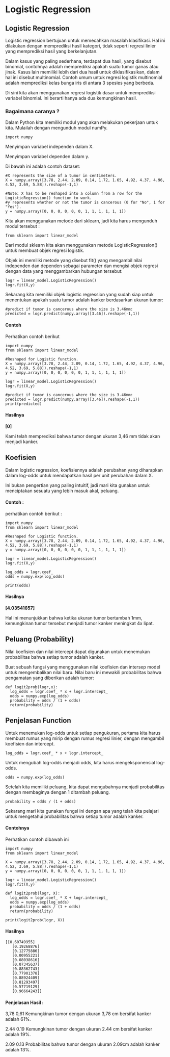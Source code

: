 # Logistic Regression
## Logistic Regression

Logistic regression bertujuan untuk memecahkan masalah klasifikasi. Hal ini dilakukan dengan memprediksi hasil kategori, tidak seperti regresi linier yang memprediksi hasil yang berkelanjutan.

Dalam kasus yang paling sederhana, terdapat dua hasil, yang disebut binomial, contohnya adalah memprediksi apakah suatu tumor ganas atau jinak. Kasus lain memiliki lebih dari dua hasil untuk diklasifikasikan, dalam hal ini disebut multinomial. Contoh umum untuk regresi logistik multinomial adalah memprediksi kelas bunga iris di antara 3 spesies yang berbeda.

Di sini kita akan menggunakan regresi logistik dasar untuk memprediksi variabel binomial. Ini berarti hanya ada dua kemungkinan hasil.

### Bagaimana caranya ?

Dalam Python kita memiliki modul yang akan melakukan pekerjaan untuk kita. Mulailah dengan mengunduh modul numPy.

```
import numpy

```
Menyimpan variabel independen dalam X.

Menyimpan variabel dependen dalam y.

Di bawah ini adalah contoh dataset:

```
#X represents the size of a tumor in centimeters.
X = numpy.array([3.78, 2.44, 2.09, 0.14, 1.72, 1.65, 4.92, 4.37, 4.96, 4.52, 3.69, 5.88]).reshape(-1,1)

#Note: X has to be reshaped into a column from a row for the LogisticRegression() function to work.
#y represents whether or not the tumor is cancerous (0 for "No", 1 for "Yes").
y = numpy.array([0, 0, 0, 0, 0, 0, 1, 1, 1, 1, 1, 1])
```

Kita akan menggunakan metode dari sklearn, jadi kita harus mengunduh modul tersebut :

```
from sklearn import linear_model
```
Dari modul sklearn kita akan menggunakan metode LogisticRegression() untuk membuat objek regresi logistik.
                                      
Objek ini memiliki metode yang disebut fit() yang mengambil nilai independen dan dependen sebagai parameter dan mengisi objek regresi dengan data yang menggambarkan hubungan tersebut:
                                            
```
logr = linear_model.LogisticRegression()
logr.fit(X,y)
```
Sekarang kita memiliki objek logistic regression yang sudah siap untuk menentukan apakah suatu tumor adalah kanker berdasarkan ukuran tumor:

```
#predict if tumor is cancerous where the size is 3.46mm:
predicted = logr.predict(numpy.array([3.46]).reshape(-1,1))
```

#### Contoh 
Perhatikan contoh berikut 

```
import numpy
from sklearn import linear_model

#Reshaped for Logistic function.
X = numpy.array([3.78, 2.44, 2.09, 0.14, 1.72, 1.65, 4.92, 4.37, 4.96, 4.52, 3.69, 5.88]).reshape(-1,1)
y = numpy.array([0, 0, 0, 0, 0, 0, 1, 1, 1, 1, 1, 1])

logr = linear_model.LogisticRegression()
logr.fit(X,y)

#predict if tumor is cancerous where the size is 3.46mm:
predicted = logr.predict(numpy.array([3.46]).reshape(-1,1))
print(predicted)
```
#### Hasilnya 
**[0]**

Kami telah memprediksi bahwa tumor dengan ukuran 3,46 mm tidak akan menjadi kanker.

## Koefisien
Dalam logistic regression, koefisiennya adalah perubahan yang diharapkan dalam log-odds untuk mendapatkan hasil per unit perubahan dalam X.

Ini bukan pengertian yang paling intuitif, jadi mari kita gunakan untuk menciptakan sesuatu yang lebih masuk akal, peluang.

#### Contoh : 
perhatikan contoh berikut : 
```
import numpy
from sklearn import linear_model

#Reshaped for Logistic function.
X = numpy.array([3.78, 2.44, 2.09, 0.14, 1.72, 1.65, 4.92, 4.37, 4.96, 4.52, 3.69, 5.88]).reshape(-1,1)
y = numpy.array([0, 0, 0, 0, 0, 0, 1, 1, 1, 1, 1, 1])

logr = linear_model.LogisticRegression()
logr.fit(X,y)

log_odds = logr.coef_
odds = numpy.exp(log_odds)

print(odds)
```
#### Hasilnya 
**[4.03541657]**

Hal ini menunjukkan bahwa ketika ukuran tumor bertambah 1mm, kemungkinan tumor tersebut menjadi tumor kanker meningkat 4x lipat.

## Peluang (Probability)

Nilai koefisien dan nilai intercept dapat digunakan untuk menemukan probabilitas bahwa setiap tumor adalah kanker.

Buat sebuah fungsi yang menggunakan nilai koefisien dan intersep model untuk mengembalikan nilai baru. Nilai baru ini mewakili probabilitas bahwa pengamatan yang diberikan adalah tumor:

```
def logit2prob(logr,x):
  log_odds = logr.coef_ * x + logr.intercept_
  odds = numpy.exp(log_odds)
  probability = odds / (1 + odds)
  return(probability)
```
## Penjelasan Function

Untuk menemukan log-odds untuk setiap pengukuran, pertama kita harus membuat rumus yang mirip dengan rumus regresi linier, dengan mengambil koefisien dan intercept.

```
log_odds = logr.coef_ * x + logr.intercept_
```
Untuk mengubah log-odds menjadi odds, kita harus mengeksponensial log-odds.

```
odds = numpy.exp(log_odds)
```

Setelah kita memiliki peluang, kita dapat mengubahnya menjadi probabilitas dengan membaginya dengan 1 ditambah peluang.

```
probability = odds / (1 + odds)
```

Sekarang mari kita gunakan fungsi ini dengan apa yang telah kita pelajari untuk mengetahui probabilitas bahwa setiap tumor adalah kanker.

#### Contohnya
Perhatikan contoh dibawah ini 

```
import numpy
from sklearn import linear_model

X = numpy.array([3.78, 2.44, 2.09, 0.14, 1.72, 1.65, 4.92, 4.37, 4.96, 4.52, 3.69, 5.88]).reshape(-1,1)
y = numpy.array([0, 0, 0, 0, 0, 0, 1, 1, 1, 1, 1, 1])

logr = linear_model.LogisticRegression()
logr.fit(X,y)

def logit2prob(logr, X):
  log_odds = logr.coef_ * X + logr.intercept_
  odds = numpy.exp(log_odds)
  probability = odds / (1 + odds)
  return(probability)

print(logit2prob(logr, X))
```

#### Hasilnya
```
[[0.60749955]
   [0.19268876]
   [0.12775886]
   [0.00955221]
   [0.08038616]
   [0.07345637]
   [0.88362743]
   [0.77901378]
   [0.88924409]
   [0.81293497]
   [0.57719129]
   [0.96664243]]
```

#### Penjelasan Hasil : 
3,78 0,61 Kemungkinan tumor dengan ukuran 3,78 cm bersifat kanker adalah 61%.

2.44 0.19 Kemungkinan tumor dengan ukuran 2.44 cm bersifat kanker adalah 19%.

2.09 0.13 Probabilitas bahwa tumor dengan ukuran 2.09cm adalah kanker adalah 13%.





